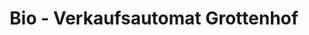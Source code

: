 ---
title: "Bio - Verkaufsautomat Grottenhof"
url: /graz/bio-verkaufsautomat-grottenhof/
shop: Lebensmittel
---